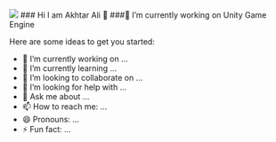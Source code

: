 <img src="https://avatars.githubusercontent.com/u/56923998?v=4">
### Hi  I am Akhtar Ali 👋
###🔭 I’m currently working on Unity Game Engine


Here are some ideas to get you started:

- 🔭 I’m currently working on ...
- 🌱 I’m currently learning ...
- 👯 I’m looking to collaborate on ...
- 🤔 I’m looking for help with ...
- 💬 Ask me about ...
- 📫 How to reach me: ...
- 😄 Pronouns: ...
- ⚡ Fun fact: ...

